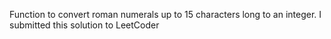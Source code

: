 Function to convert roman numerals up to 15 characters long to an integer. I submitted this solution to LeetCoder
